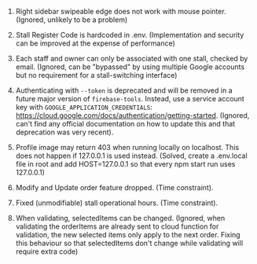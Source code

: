 1. Right sidebar swipeable edge does not work with mouse pointer. (Ignored, unlikely to be a problem)

2. Stall Register Code is hardcoded in .env. (Implementation and security can be improved at the expense of performance)

3. Each staff and owner can only be associated with one stall, checked by email. (Ignored, can be "bypassed" by using multiple Google accounts but no requirement for a stall-switching interface)

4. Authenticating with `--token` is deprecated and will be removed in a future major version of `firebase-tools`. Instead, use a service account key with `GOOGLE_APPLICATION_CREDENTIALS`: https://cloud.google.com/docs/authentication/getting-started. (Ignored, can't find any official documentation on how to update this and that deprecation was very recent).

5. Profile image may return 403 when running locally on localhost. This does not happen if 127.0.0.1 is used instead. (Solved, create a .env.local file in root and add HOST=127.0.0.1 so that every npm start run uses 127.0.0.1)

6. Modify and Update order feature dropped. (Time constraint).

7. Fixed (unmodifiable) stall operational hours. (Time constraint).

8. When validating, selectedItems can be changed. (Ignored, when validating the orderItems are already sent to cloud function for validation, the new selected items only apply to the next order. Fixing this behaviour so that selectedItems don't change while validating will require extra code)